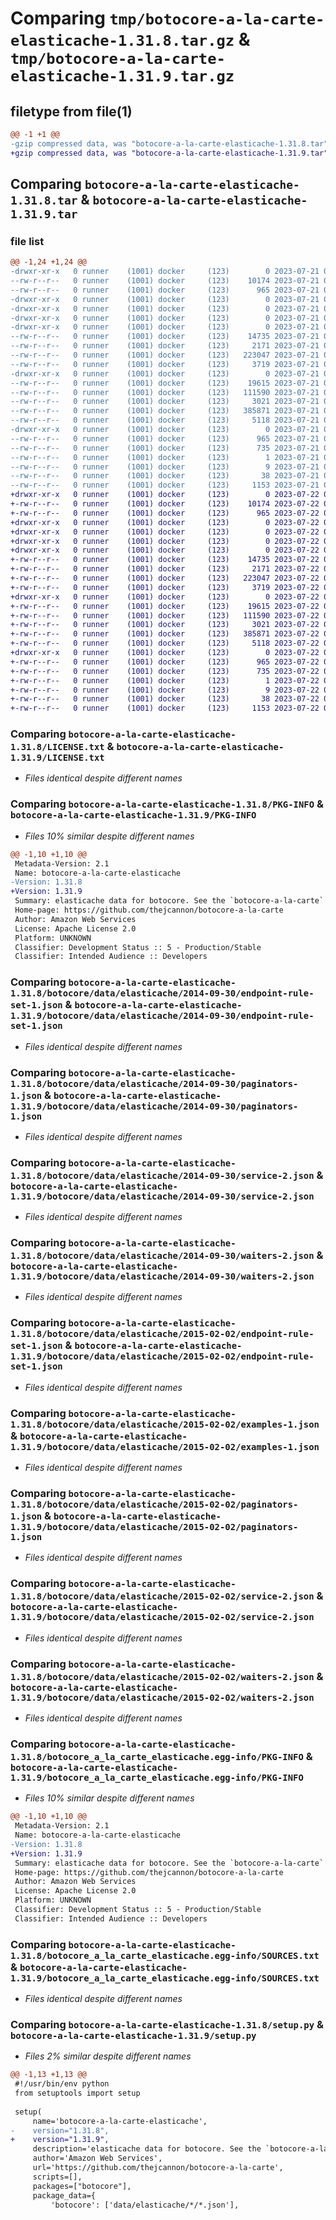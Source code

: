 # Comparing `tmp/botocore-a-la-carte-elasticache-1.31.8.tar.gz` & `tmp/botocore-a-la-carte-elasticache-1.31.9.tar.gz`

## filetype from file(1)

```diff
@@ -1 +1 @@
-gzip compressed data, was "botocore-a-la-carte-elasticache-1.31.8.tar", last modified: Fri Jul 21 01:21:29 2023, max compression
+gzip compressed data, was "botocore-a-la-carte-elasticache-1.31.9.tar", last modified: Sat Jul 22 01:20:31 2023, max compression
```

## Comparing `botocore-a-la-carte-elasticache-1.31.8.tar` & `botocore-a-la-carte-elasticache-1.31.9.tar`

### file list

```diff
@@ -1,24 +1,24 @@
-drwxr-xr-x   0 runner    (1001) docker     (123)        0 2023-07-21 01:21:29.559076 botocore-a-la-carte-elasticache-1.31.8/
--rw-r--r--   0 runner    (1001) docker     (123)    10174 2023-07-21 01:21:29.000000 botocore-a-la-carte-elasticache-1.31.8/LICENSE.txt
--rw-r--r--   0 runner    (1001) docker     (123)      965 2023-07-21 01:21:29.559076 botocore-a-la-carte-elasticache-1.31.8/PKG-INFO
-drwxr-xr-x   0 runner    (1001) docker     (123)        0 2023-07-21 01:21:29.555076 botocore-a-la-carte-elasticache-1.31.8/botocore/
-drwxr-xr-x   0 runner    (1001) docker     (123)        0 2023-07-21 01:21:29.555076 botocore-a-la-carte-elasticache-1.31.8/botocore/data/
-drwxr-xr-x   0 runner    (1001) docker     (123)        0 2023-07-21 01:21:29.555076 botocore-a-la-carte-elasticache-1.31.8/botocore/data/elasticache/
-drwxr-xr-x   0 runner    (1001) docker     (123)        0 2023-07-21 01:21:29.559076 botocore-a-la-carte-elasticache-1.31.8/botocore/data/elasticache/2014-09-30/
--rw-r--r--   0 runner    (1001) docker     (123)    14735 2023-07-21 01:21:06.000000 botocore-a-la-carte-elasticache-1.31.8/botocore/data/elasticache/2014-09-30/endpoint-rule-set-1.json
--rw-r--r--   0 runner    (1001) docker     (123)     2171 2023-07-21 01:21:06.000000 botocore-a-la-carte-elasticache-1.31.8/botocore/data/elasticache/2014-09-30/paginators-1.json
--rw-r--r--   0 runner    (1001) docker     (123)   223047 2023-07-21 01:21:06.000000 botocore-a-la-carte-elasticache-1.31.8/botocore/data/elasticache/2014-09-30/service-2.json
--rw-r--r--   0 runner    (1001) docker     (123)     3719 2023-07-21 01:21:06.000000 botocore-a-la-carte-elasticache-1.31.8/botocore/data/elasticache/2014-09-30/waiters-2.json
-drwxr-xr-x   0 runner    (1001) docker     (123)        0 2023-07-21 01:21:29.559076 botocore-a-la-carte-elasticache-1.31.8/botocore/data/elasticache/2015-02-02/
--rw-r--r--   0 runner    (1001) docker     (123)    19615 2023-07-21 01:21:06.000000 botocore-a-la-carte-elasticache-1.31.8/botocore/data/elasticache/2015-02-02/endpoint-rule-set-1.json
--rw-r--r--   0 runner    (1001) docker     (123)   111590 2023-07-21 01:21:06.000000 botocore-a-la-carte-elasticache-1.31.8/botocore/data/elasticache/2015-02-02/examples-1.json
--rw-r--r--   0 runner    (1001) docker     (123)     3021 2023-07-21 01:21:06.000000 botocore-a-la-carte-elasticache-1.31.8/botocore/data/elasticache/2015-02-02/paginators-1.json
--rw-r--r--   0 runner    (1001) docker     (123)   385871 2023-07-21 01:21:06.000000 botocore-a-la-carte-elasticache-1.31.8/botocore/data/elasticache/2015-02-02/service-2.json
--rw-r--r--   0 runner    (1001) docker     (123)     5118 2023-07-21 01:21:06.000000 botocore-a-la-carte-elasticache-1.31.8/botocore/data/elasticache/2015-02-02/waiters-2.json
-drwxr-xr-x   0 runner    (1001) docker     (123)        0 2023-07-21 01:21:29.559076 botocore-a-la-carte-elasticache-1.31.8/botocore_a_la_carte_elasticache.egg-info/
--rw-r--r--   0 runner    (1001) docker     (123)      965 2023-07-21 01:21:29.000000 botocore-a-la-carte-elasticache-1.31.8/botocore_a_la_carte_elasticache.egg-info/PKG-INFO
--rw-r--r--   0 runner    (1001) docker     (123)      735 2023-07-21 01:21:29.000000 botocore-a-la-carte-elasticache-1.31.8/botocore_a_la_carte_elasticache.egg-info/SOURCES.txt
--rw-r--r--   0 runner    (1001) docker     (123)        1 2023-07-21 01:21:29.000000 botocore-a-la-carte-elasticache-1.31.8/botocore_a_la_carte_elasticache.egg-info/dependency_links.txt
--rw-r--r--   0 runner    (1001) docker     (123)        9 2023-07-21 01:21:29.000000 botocore-a-la-carte-elasticache-1.31.8/botocore_a_la_carte_elasticache.egg-info/top_level.txt
--rw-r--r--   0 runner    (1001) docker     (123)       38 2023-07-21 01:21:29.559076 botocore-a-la-carte-elasticache-1.31.8/setup.cfg
--rw-r--r--   0 runner    (1001) docker     (123)     1153 2023-07-21 01:21:29.000000 botocore-a-la-carte-elasticache-1.31.8/setup.py
+drwxr-xr-x   0 runner    (1001) docker     (123)        0 2023-07-22 01:20:31.961027 botocore-a-la-carte-elasticache-1.31.9/
+-rw-r--r--   0 runner    (1001) docker     (123)    10174 2023-07-22 01:20:31.000000 botocore-a-la-carte-elasticache-1.31.9/LICENSE.txt
+-rw-r--r--   0 runner    (1001) docker     (123)      965 2023-07-22 01:20:31.961027 botocore-a-la-carte-elasticache-1.31.9/PKG-INFO
+drwxr-xr-x   0 runner    (1001) docker     (123)        0 2023-07-22 01:20:31.961027 botocore-a-la-carte-elasticache-1.31.9/botocore/
+drwxr-xr-x   0 runner    (1001) docker     (123)        0 2023-07-22 01:20:31.961027 botocore-a-la-carte-elasticache-1.31.9/botocore/data/
+drwxr-xr-x   0 runner    (1001) docker     (123)        0 2023-07-22 01:20:31.961027 botocore-a-la-carte-elasticache-1.31.9/botocore/data/elasticache/
+drwxr-xr-x   0 runner    (1001) docker     (123)        0 2023-07-22 01:20:31.961027 botocore-a-la-carte-elasticache-1.31.9/botocore/data/elasticache/2014-09-30/
+-rw-r--r--   0 runner    (1001) docker     (123)    14735 2023-07-22 01:20:09.000000 botocore-a-la-carte-elasticache-1.31.9/botocore/data/elasticache/2014-09-30/endpoint-rule-set-1.json
+-rw-r--r--   0 runner    (1001) docker     (123)     2171 2023-07-22 01:20:09.000000 botocore-a-la-carte-elasticache-1.31.9/botocore/data/elasticache/2014-09-30/paginators-1.json
+-rw-r--r--   0 runner    (1001) docker     (123)   223047 2023-07-22 01:20:09.000000 botocore-a-la-carte-elasticache-1.31.9/botocore/data/elasticache/2014-09-30/service-2.json
+-rw-r--r--   0 runner    (1001) docker     (123)     3719 2023-07-22 01:20:09.000000 botocore-a-la-carte-elasticache-1.31.9/botocore/data/elasticache/2014-09-30/waiters-2.json
+drwxr-xr-x   0 runner    (1001) docker     (123)        0 2023-07-22 01:20:31.961027 botocore-a-la-carte-elasticache-1.31.9/botocore/data/elasticache/2015-02-02/
+-rw-r--r--   0 runner    (1001) docker     (123)    19615 2023-07-22 01:20:09.000000 botocore-a-la-carte-elasticache-1.31.9/botocore/data/elasticache/2015-02-02/endpoint-rule-set-1.json
+-rw-r--r--   0 runner    (1001) docker     (123)   111590 2023-07-22 01:20:09.000000 botocore-a-la-carte-elasticache-1.31.9/botocore/data/elasticache/2015-02-02/examples-1.json
+-rw-r--r--   0 runner    (1001) docker     (123)     3021 2023-07-22 01:20:09.000000 botocore-a-la-carte-elasticache-1.31.9/botocore/data/elasticache/2015-02-02/paginators-1.json
+-rw-r--r--   0 runner    (1001) docker     (123)   385871 2023-07-22 01:20:09.000000 botocore-a-la-carte-elasticache-1.31.9/botocore/data/elasticache/2015-02-02/service-2.json
+-rw-r--r--   0 runner    (1001) docker     (123)     5118 2023-07-22 01:20:09.000000 botocore-a-la-carte-elasticache-1.31.9/botocore/data/elasticache/2015-02-02/waiters-2.json
+drwxr-xr-x   0 runner    (1001) docker     (123)        0 2023-07-22 01:20:31.961027 botocore-a-la-carte-elasticache-1.31.9/botocore_a_la_carte_elasticache.egg-info/
+-rw-r--r--   0 runner    (1001) docker     (123)      965 2023-07-22 01:20:31.000000 botocore-a-la-carte-elasticache-1.31.9/botocore_a_la_carte_elasticache.egg-info/PKG-INFO
+-rw-r--r--   0 runner    (1001) docker     (123)      735 2023-07-22 01:20:31.000000 botocore-a-la-carte-elasticache-1.31.9/botocore_a_la_carte_elasticache.egg-info/SOURCES.txt
+-rw-r--r--   0 runner    (1001) docker     (123)        1 2023-07-22 01:20:31.000000 botocore-a-la-carte-elasticache-1.31.9/botocore_a_la_carte_elasticache.egg-info/dependency_links.txt
+-rw-r--r--   0 runner    (1001) docker     (123)        9 2023-07-22 01:20:31.000000 botocore-a-la-carte-elasticache-1.31.9/botocore_a_la_carte_elasticache.egg-info/top_level.txt
+-rw-r--r--   0 runner    (1001) docker     (123)       38 2023-07-22 01:20:31.961027 botocore-a-la-carte-elasticache-1.31.9/setup.cfg
+-rw-r--r--   0 runner    (1001) docker     (123)     1153 2023-07-22 01:20:31.000000 botocore-a-la-carte-elasticache-1.31.9/setup.py
```

### Comparing `botocore-a-la-carte-elasticache-1.31.8/LICENSE.txt` & `botocore-a-la-carte-elasticache-1.31.9/LICENSE.txt`

 * *Files identical despite different names*

### Comparing `botocore-a-la-carte-elasticache-1.31.8/PKG-INFO` & `botocore-a-la-carte-elasticache-1.31.9/PKG-INFO`

 * *Files 10% similar despite different names*

```diff
@@ -1,10 +1,10 @@
 Metadata-Version: 2.1
 Name: botocore-a-la-carte-elasticache
-Version: 1.31.8
+Version: 1.31.9
 Summary: elasticache data for botocore. See the `botocore-a-la-carte` package for more info.
 Home-page: https://github.com/thejcannon/botocore-a-la-carte
 Author: Amazon Web Services
 License: Apache License 2.0
 Platform: UNKNOWN
 Classifier: Development Status :: 5 - Production/Stable
 Classifier: Intended Audience :: Developers
```

### Comparing `botocore-a-la-carte-elasticache-1.31.8/botocore/data/elasticache/2014-09-30/endpoint-rule-set-1.json` & `botocore-a-la-carte-elasticache-1.31.9/botocore/data/elasticache/2014-09-30/endpoint-rule-set-1.json`

 * *Files identical despite different names*

### Comparing `botocore-a-la-carte-elasticache-1.31.8/botocore/data/elasticache/2014-09-30/paginators-1.json` & `botocore-a-la-carte-elasticache-1.31.9/botocore/data/elasticache/2014-09-30/paginators-1.json`

 * *Files identical despite different names*

### Comparing `botocore-a-la-carte-elasticache-1.31.8/botocore/data/elasticache/2014-09-30/service-2.json` & `botocore-a-la-carte-elasticache-1.31.9/botocore/data/elasticache/2014-09-30/service-2.json`

 * *Files identical despite different names*

### Comparing `botocore-a-la-carte-elasticache-1.31.8/botocore/data/elasticache/2014-09-30/waiters-2.json` & `botocore-a-la-carte-elasticache-1.31.9/botocore/data/elasticache/2014-09-30/waiters-2.json`

 * *Files identical despite different names*

### Comparing `botocore-a-la-carte-elasticache-1.31.8/botocore/data/elasticache/2015-02-02/endpoint-rule-set-1.json` & `botocore-a-la-carte-elasticache-1.31.9/botocore/data/elasticache/2015-02-02/endpoint-rule-set-1.json`

 * *Files identical despite different names*

### Comparing `botocore-a-la-carte-elasticache-1.31.8/botocore/data/elasticache/2015-02-02/examples-1.json` & `botocore-a-la-carte-elasticache-1.31.9/botocore/data/elasticache/2015-02-02/examples-1.json`

 * *Files identical despite different names*

### Comparing `botocore-a-la-carte-elasticache-1.31.8/botocore/data/elasticache/2015-02-02/paginators-1.json` & `botocore-a-la-carte-elasticache-1.31.9/botocore/data/elasticache/2015-02-02/paginators-1.json`

 * *Files identical despite different names*

### Comparing `botocore-a-la-carte-elasticache-1.31.8/botocore/data/elasticache/2015-02-02/service-2.json` & `botocore-a-la-carte-elasticache-1.31.9/botocore/data/elasticache/2015-02-02/service-2.json`

 * *Files identical despite different names*

### Comparing `botocore-a-la-carte-elasticache-1.31.8/botocore/data/elasticache/2015-02-02/waiters-2.json` & `botocore-a-la-carte-elasticache-1.31.9/botocore/data/elasticache/2015-02-02/waiters-2.json`

 * *Files identical despite different names*

### Comparing `botocore-a-la-carte-elasticache-1.31.8/botocore_a_la_carte_elasticache.egg-info/PKG-INFO` & `botocore-a-la-carte-elasticache-1.31.9/botocore_a_la_carte_elasticache.egg-info/PKG-INFO`

 * *Files 10% similar despite different names*

```diff
@@ -1,10 +1,10 @@
 Metadata-Version: 2.1
 Name: botocore-a-la-carte-elasticache
-Version: 1.31.8
+Version: 1.31.9
 Summary: elasticache data for botocore. See the `botocore-a-la-carte` package for more info.
 Home-page: https://github.com/thejcannon/botocore-a-la-carte
 Author: Amazon Web Services
 License: Apache License 2.0
 Platform: UNKNOWN
 Classifier: Development Status :: 5 - Production/Stable
 Classifier: Intended Audience :: Developers
```

### Comparing `botocore-a-la-carte-elasticache-1.31.8/botocore_a_la_carte_elasticache.egg-info/SOURCES.txt` & `botocore-a-la-carte-elasticache-1.31.9/botocore_a_la_carte_elasticache.egg-info/SOURCES.txt`

 * *Files identical despite different names*

### Comparing `botocore-a-la-carte-elasticache-1.31.8/setup.py` & `botocore-a-la-carte-elasticache-1.31.9/setup.py`

 * *Files 2% similar despite different names*

```diff
@@ -1,13 +1,13 @@
 #!/usr/bin/env python
 from setuptools import setup
 
 setup(
     name='botocore-a-la-carte-elasticache',
-    version="1.31.8",
+    version="1.31.9",
     description='elasticache data for botocore. See the `botocore-a-la-carte` package for more info.',
     author='Amazon Web Services',
     url='https://github.com/thejcannon/botocore-a-la-carte',
     scripts=[],
     packages=["botocore"],
     package_data={
         'botocore': ['data/elasticache/*/*.json'],
```

